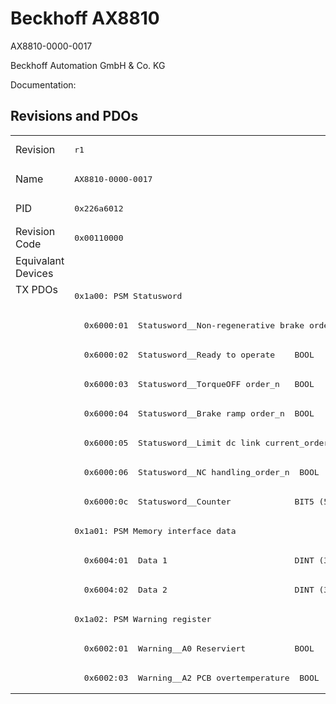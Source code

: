 # Beckhoff AX8810

AX8810-0000-0017

Beckhoff Automation GmbH & Co. KG

Documentation: <a href=""></a>

## Revisions and PDOs
<table>
<tr >
<td class="first">Revision</td>
<td ><pre>r1</pre></td>
</tr>
<tr >
<td class="first">Name</td>
<td ><pre>AX8810-0000-0017</pre></td>
</tr>
<tr >
<td class="first">PID</td>
<td ><pre>0x226a6012</pre></td>
</tr>
<tr >
<td class="first">Revision Code</td>
<td ><pre>0x00110000</pre></td>
</tr>
<tr >
<td class="first">Equivalant Devices</td>
<td ></td>
</tr>
<tr class="txpdo pdosection">
<td class="first" rowspan=14 valign=top>TX PDOs</td>
<td><pre>0x1a00: PSM Statusword</pre></td>
<td></td>
</tr>
<tr class="txpdo">
<td ><pre>  0x6000:01  Statusword__Non-regenerative brake order_n  BOOL</pre></td>
</tr>
<tr class="txpdo">
<td ><pre>  0x6000:02  Statusword__Ready to operate    BOOL</pre></td>
</tr>
<tr class="txpdo">
<td ><pre>  0x6000:03  Statusword__TorqueOFF order_n   BOOL</pre></td>
</tr>
<tr class="txpdo">
<td ><pre>  0x6000:04  Statusword__Brake ramp order_n  BOOL</pre></td>
</tr>
<tr class="txpdo">
<td ><pre>  0x6000:05  Statusword__Limit dc link current_order_n  BOOL</pre></td>
</tr>
<tr class="txpdo">
<td ><pre>  0x6000:06  Statusword__NC handling_order_n  BOOL</pre></td>
</tr>
<tr class="txpdo">
<td ><pre>  0x6000:0c  Statusword__Counter             BIT5 (5 bits)</pre></td>
</tr>
<tr class="txpdo pdosection">
<td ><pre>0x1a01: PSM Memory interface data</pre></td>
</tr>
<tr class="txpdo">
<td ><pre>  0x6004:01  Data 1                          DINT (32 bits)</pre></td>
</tr>
<tr class="txpdo">
<td ><pre>  0x6004:02  Data 2                          DINT (32 bits)</pre></td>
</tr>
<tr class="txpdo pdosection">
<td ><pre>0x1a02: PSM Warning register</pre></td>
</tr>
<tr class="txpdo">
<td ><pre>  0x6002:01  Warning__A0 Reserviert          BOOL</pre></td>
</tr>
<tr class="txpdo">
<td ><pre>  0x6002:03  Warning__A2 PCB overtemperature  BOOL</pre></td>
</tr>
</table>
